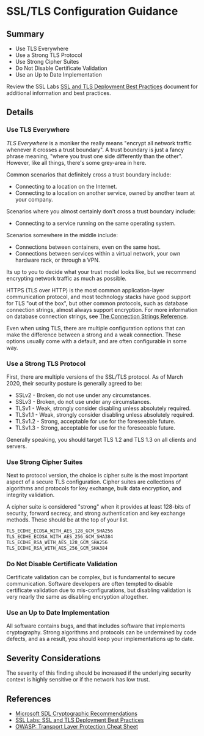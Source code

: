 # SSL/TLS Configuration Guidance

## Summary

* Use TLS Everywhere
* Use a Strong TLS Protocol
* Use Strong Cipher Suites
* Do Not Disable Certificate Validation
* Use an Up to Date Implementation

Review the SSL Labs [SSL and TLS Deployment Best Practices](https://github.com/ssllabs/research/wiki/SSL-and-TLS-Deployment-Best-Practices)
document for additional information and best practices.

## Details

### Use TLS Everywhere

*TLS Everywhere* is a moniker the really means "encrypt all network
traffic whenever it crosses a trust boundary". A trust boundary is just
a fancy phrase meaning, "where you trust one side differently than the other".
However, like all things, there's some grey-area in here.

Common scenarios that definitely cross a trust boundary include:

* Connecting to a location on the Internet.
* Connecting to a location on another service, owned by another team at
  your company.

Scenarios where you almost certainly don't cross a trust boundary include:

* Connecting to a service running on the same operating system.

Scenarios somewhere in the middle include:

* Connections between containers, even on the same host.
* Connections between services within a virtual network, your own
  hardware rack, or through a VPN.

Its up to you to decide what your trust model looks like, but we recommend
encrypting network traffic as much as possible.

HTTPS (TLS over HTTP) is the most common application-layer communication
protocol, and most technology stacks have good support for TLS "out of the
box", but other common protocols, such as database connection strings,
almost always support encryption. For more information on database
connection strings, see [The Connection Strings Reference](https://www.connectionstrings.com/).

Even when using TLS, there are multiple configuration options that can make
the difference between a strong and a weak connection. These options usually
come with a default, and are often configurable in some way.

### Use a Strong TLS Protocol

First, there are multiple versions of the SSL/TLS protocol. As of March
2020, their security posture is generally agreed to be:

* SSLv2 - Broken, do not use under any circumstances.
* SSLv3 - Broken, do not use under any circumstances.
* TLSv1 - Weak, strongly consider disabling unless absolutely required.
* TLSv1.1 - Weak, strongly consider disabling unless absolutely required.
* TLSv1.2 - Strong, acceptable for use for the foreseeable future.
* TLSv1.3 - Strong, acceptable for use for the foreseeable future.

Generally speaking, you should target TLS 1.2 and TLS 1.3 on all clients
and servers.

### Use Strong Cipher Suites

Next to protocol version, the choice is cipher suite is the most important
aspect of a secure TLS configuration. Cipher suites are collections of
algorithms and protocols for key exchange, bulk data encryption, and
integrity validation.

A cipher suite is considered "strong" when it provides at least 128-bits
of security, forward secrecy, and strong authentication and key exchange
methods. These should be at the top of your list.

``` C
TLS_ECDHE_ECDSA_WITH_AES_128_GCM_SHA256
TLS_ECDHE_ECDSA_WITH_AES_256_GCM_SHA384
TLS_ECDHE_RSA_WITH_AES_128_GCM_SHA256
TLS_ECDHE_RSA_WITH_AES_256_GCM_SHA384
```

### Do Not Disable Certificate Validation

Certificate validation can be complex, but is fundamental to secure
communication. Software developers are often tempted to disable
certificate validation due to mis-configurations, but disabling
validation is very nearly the same as disabling encryption altogether.

### Use an Up to Date Implementation

All software contains bugs, and that includes software that implements
cryptography. Strong algorithms and protocols can be undermined by code
defects, and as a result, you should keep your implementations up
to date.

## Severity Considerations

The severity of this finding should be increased if the underlying security
context is highly sensitive or if the network has low trust.

## References

* [Microsoft SDL Cryptographic Recommendations](http://download.microsoft.com/download/6/3/A/63AFA3DF-BB84-4B38-8704-B27605B99DA7/Microsoft%20SDL%20Cryptographic%20Recommendations.pdf)
* [SSL Labs: SSL and TLS Deployment Best Practices](https://github.com/ssllabs/research/wiki/SSL-and-TLS-Deployment-Best-Practices)
* [OWASP: Transport Layer Protection Cheat Sheet](https://cheatsheetseries.owasp.org/cheatsheets/Transport_Layer_Security_Cheat_Sheet.html)
